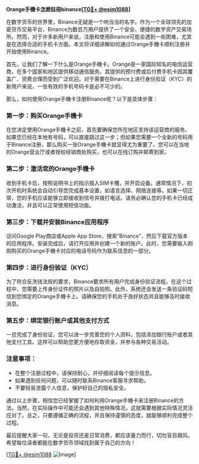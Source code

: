 **Orange手機卡怎麽註冊binance[[TG💪+ @esim1088](https://t.me/s/esim1088)]**

在数字货币的世界里，Binance无疑是一个响当当的名字。作为一个全球领先的加密货币交易平台，Binance为数百万用户提供了一个安全、便捷的数字资产交易场所。然而，对于许多新用户来说，注册和使用Binance可能会遇到一些困难，尤其是在选择合适的手机卡方面。本文将详细讲解如何通过Orange手機卡顺利注册并开始使用Binance。

首先，让我们了解一下什么是Orange手機卡。Orange是一家国际知名的电信运营商，在多个国家和地区提供移动通信服务。其提供的预付费或后付费手机卡因其覆盖广、资费合理而受到广泛欢迎。对于需要在Binance上进行身份验证（KYC）的新用户来说，一张有效的手机号码卡是必不可少的。

那么，如何使用Orange手機卡注册Binance呢？以下是具体步骤：

### 第一步：购买Orange手機卡

在您决定使用Orange手機卡之前，首先要确保您所在地区支持该运营商的服务。如果您已经在本地有号码，可以直接跳过这一步；但如果您需要一个全新的号码用于Binance注册，那么购买一张Orange手機卡就显得尤为重要了。您可以在当地的Orange营业厅或者授权经销商处购买，也可以在线订购并邮寄到家。

### 第二步：激活您的Orange手機卡

收到手机卡后，按照说明书上的指示插入SIM卡槽，并开启设备。通常情况下，初次开机时系统会自动引导您完成基本设置，如语言选择、网络连接等。如果一切正常，您的手机应该能够立即接收到信号并拨打电话。请务必确认您的手机卡已经成功激活，并且可以正常使用短信功能。

### 第三步：下载并安装Binance应用程序

访问Google Play商店或Apple App Store，搜索“Binance”，然后下载官方版本的应用程序。安装完成后，请打开应用并创建一个新的账户。此时，您需要输入刚刚购买的Orange手機卡对应的电话号码作为联系信息的一部分。

### 第四步：进行身份验证（KYC）

为了符合反洗钱法规的要求，Binance要求所有用户完成身份验证流程。在这个过程中，您需要上传身份证件的照片以及自拍照。此外，系统还会发送一条验证码短信到您绑定的Orange手機卡上。请确保您的手机处于良好状态并且能够及时接收消息。

### 第五步：绑定银行账户或其他支付方式

一旦完成了身份验证，您可以进一步完善您的个人资料，包括添加银行账户或者其他支付工具。这样可以帮助您更方便地存取资金，并参与各种交易活动。

### 注意事项：

- 在整个注册过程中，请保持耐心，并仔细阅读每个提示信息。
- 如果遇到任何问题，可以随时联系Binance客服寻求帮助。
- 不要轻易泄露个人信息，保护好自己的隐私安全。

通过以上步骤，相信您已经掌握了如何利用Orange手機卡来注册Binance的方法。当然，在实际操作中可能还会遇到其他特殊情况，这就需要根据实际情况灵活应对了。总之，只要遵循正确的流程，并且保持谨慎的态度，就能够顺利完成整个过程。

最后提醒大家一句，无论是投资还是日常消费，都应该量力而行，切勿盲目跟风。希望每位读者都能在数字货币领域找到属于自己的方向！

[[TG💪+ @esim1088](https://t.me/s/esim1088) ![Image](https://i.postimg.cc/4NQfJmqS/Snipaste-2025-05-13-00-14-12.png)]